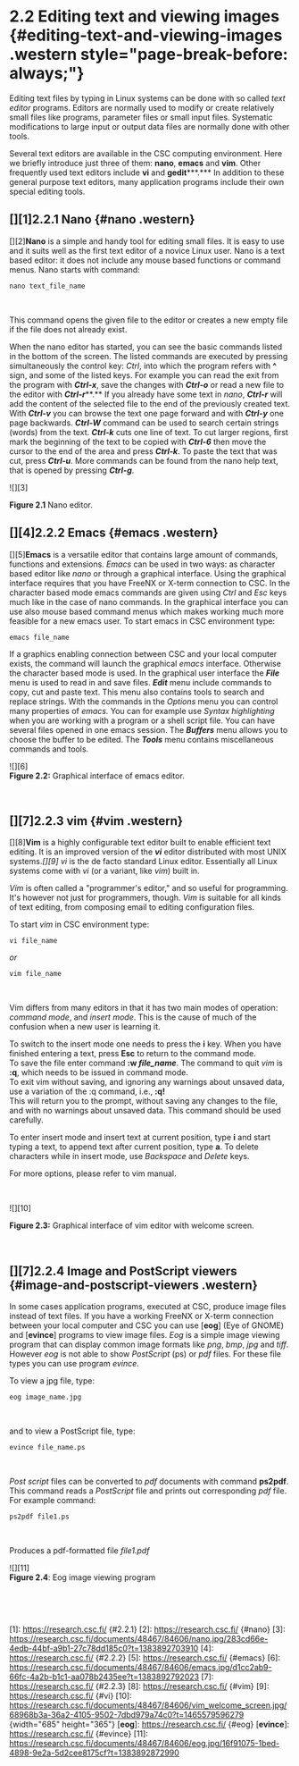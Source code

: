 # 2.2 Editing text and viewing images {#editing-text-and-viewing-images .western style="page-break-before: always;"}

Editing text  files by  typing in  Linux systems can  be done  with so
called *text editor* programs. Editors  are normally used to modify or
create relatively small files like  programs, parameter files or small
input files.  Systematic modifications to  large input or  output data
files are normally done with other tools.

Several text editors  are available in the  CSC computing environment.
Here we briefly introduce just  three of them: **nano**, **emacs** and
**vim**.  Other  frequently  used  text  editors  include  **vi**  and
**gedit*****.*** In  addition to  these general purpose  text editors,
many application programs include their own special editing tools.

## [][1]2.2.1 Nano {#nano .western}

[][2]**Nano** is a  simple and handy tool for editing  small files. It
is easy to use and it suits well  as the first text editor of a novice
Linux user. Nano is a text based editor: it does not include any mouse
based functions or command menus. Nano starts with command:

    nano text_file_name

 

This command opens the given file to the editor or creates a new empty
file if the file does not already exist.

When  the nano  editor has  started, you  can see  the basic  commands
listed in the  bottom of the screen. The listed  commands are executed
by pressing  simultaneously the  control key:  *Ctrl*, into  which the
program  refers with  **^** sign,  and some  of the  listed keys.  For
example you can read the exit from the program with ***Ctrl-x***, save
the changes  with ***Ctrl-o*** or read  a new file to  the editor with
***Ctrl-r*****.**   If  you   already  have   some  text   in  *nano*,
***Ctrl-r*** will add  the content of the selected file  to the end of
the previously created text. With ***Ctrl-v*** you can browse the text
one    page     forward    and    with    ***Ctrl-y***     one    page
backwards. ***Ctrl-W*** command can be  used to search certain strings
(words) from  the text.  ***Ctrl-k*** cuts  one line  of text.  To cut
larger regions, first mark the beginning of the text to be copied with
***Ctrl-6*** then  move the cursor  to the end  of the area  and press
***Ctrl-k***. To paste the text that was cut, press ***Ctrl-u***. More
commands  can be  found from  the nano  help text,  that is  opened by
pressing ***Ctrl-g***.

![][3]

**Figure 2.1** Nano editor.

## [][4]2.2.2 Emacs {#emacs .western}

[][5]**Emacs** is  a versatile  editor that  contains large  amount of
commands, functions and  extensions. *Emacs* can be used  in two ways:
as  character  based  editor  like   *nano*  or  through  a  graphical
interface.   Using  the graphical  interface  requires  that you  have
FreeNX or X-term connection to CSC.  In the character based mode emacs
commands are given  using *Ctrl* and *Esc* keys much  like in the case
of nano  commands. In the graphical  interface you can use  also mouse
based command menus  which makes working much more feasible  for a new
emacs user. To start emacs in CSC environment type:

    emacs file_name

If a graphics enabling connection  between CSC and your local computer
exists,  the  command will  launch  the  graphical *emacs*  interface.
Otherwise  the character  based mode  is used.  In the  graphical user
interface  the ***File***  menu is  used to  read in  and save  files.
***Edit*** menu  include commands  to copy, cut  and paste  text. This
menu  also contains  tools to  search  and replace  strings. With  the
commands  in the  *Options* menu  you can  control many  properties of
*emacs.* You  can for example  use *Syntax highlighting* when  you are
working with  a program or a  shell script file. You  can have several
files opened in  one emacs session. The ***Buffers***  menu allows you
to  choose the  buffer to  be  edited. The  ***Tools*** menu  contains
miscellaneous commands and tools.

![][6]  
**Figure 2.2:** Graphical interface of emacs editor.

 

## [][7]2.2.3 vim {#vim .western}

[][8]**Vim**  is a  highly configurable  text editor  built to  enable
efficient  text editing.  It is  an improved  version of  the ***vi***
editor distributed with  most UNIX systems.*[][9] vi* is  the de facto
standard Linux  editor. Essentially all  Linux systems come  with *vi*
(or a variant, like *vim*) built in.

*Vim*  is often  called a  "programmer's  editor," and  so useful  for
programming. It's however  not just for programmers,  though. *Vim* is
suitable  for all  kinds  of  text editing,  from  composing email  to
editing configuration files.

To start *vim* in CSC environment type:

    vi file_name

*or*

    vim file_name

 

Vim  differs from  many  editors in  that  it has  two  main modes  of
operation: *command  mode*, and  *insert mode*. This  is the  cause of
much of the confusion when a new user is learning it.

To switch to  the insert mode one  needs to press the  **i** key. When
you have  finished entering  a text,  press **Esc**  to return  to the
command
mode.  
To save  the file  enter command  **:w *file\_name***. The  command to
quit
*vim* is **:q**, which needs to be issued in command mode.  
To exit vim without saving, and ignoring any warnings about unsaved
data, use a variation of the :q command, i.e., **:q!**  
This will return you to the  prompt, without saving any changes to the
file, and with no warnings about  unsaved data. This command should be
used carefully.

To enter insert  mode and insert text at current  position, type **i**
and start typing  a text, to append text after  current position, type
**a**.  To delete characters while in insert mode, use *Backspace* and
*Delete* keys.

For more options, please refer to vim manual.

 

![][10]

  
**Figure 2.3:** Graphical interface of vim editor with welcome screen.

 

## [][7]2.2.4 Image and PostScript viewers {#image-and-postscript-viewers .western}

In some  cases application  programs, executed  at CSC,  produce image
files instead  of text files. If  you have a working  FreeNX or X-term
connection between your  local computer and CSC you  can use [**eog**]
(Eye of GNOME) and [**evince**] programs to view image files. *Eog* is
a simple image  viewing program that can display  common image formats
like *png*, *bmp*, *jpg* and *tiff*. However *eog* is not able to show
*PostScript* (ps)  or *pdf* files.  For these  file types you  can use
program *evince*.

To view a jpg file, type:

    eog image_name.jpg

 

and to view a PostScript file, type:

    evince file_name.ps

 

*Post script* files  can be converted to *pdf*  documents with command
**ps2pdf**.  This command  reads a  *PostScript* file  and prints  out
corresponding *pdf* file. For example command:

    ps2pdf file1.ps

 

Produces a pdf-formatted file *file1.pdf*

![][11]  
**Figure 2.4**: Eog image viewing program

 

 

  [1]: https://research.csc.fi/ {#2.2.1}
  [2]: https://research.csc.fi/ {#nano}
  [3]: https://research.csc.fi/documents/48467/84606/nano.jpg/283cd66e-4edb-44bf-a9b1-27c78dd185c0?t=1383892703910
  [4]: https://research.csc.fi/ {#2.2.2}
  [5]: https://research.csc.fi/ {#emacs}
  [6]: https://research.csc.fi/documents/48467/84606/emacs.jpg/d1cc2ab9-66fc-4a2b-b1c1-aa078b2435ee?t=1383892792023
  [7]: https://research.csc.fi/ {#2.2.3}
  [8]: https://research.csc.fi/ {#vim}
  [9]: https://research.csc.fi/ {#vi}
  [10]: https://research.csc.fi/documents/48467/84606/vim_welcome_screen.jpg/68968b3a-36a2-4105-9502-7dbd979a74c0?t=1465579596279
  {width="685" height="365"}
  [**eog**]: https://research.csc.fi/ {#eog}
  [**evince**]: https://research.csc.fi/ {#evince}
  [11]: https://research.csc.fi/documents/48467/84606/eog.jpg/16f91075-1bed-4898-9e2a-5d2cee8175cf?t=1383892872990
